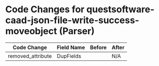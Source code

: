 # Code Changes for questsoftware-caad-json-file-write-success-moveobject (Parser)

| Code Change | Field Name | Before | After |
|-------------|------------|--------|-------|
| removed_attribute | DupFields |  | N/A |